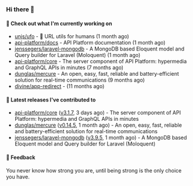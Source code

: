 ### Hi there 👋

#### 👷 Check out what I'm currently working on

- [unjs/ufo](https://github.com/unjs/ufo) - 🔗 URL utils for humans (1 month ago)
- [api-platform/docs](https://github.com/api-platform/docs) - API Platform documentation (1 month ago)
- [jenssegers/laravel-mongodb](https://github.com/jenssegers/laravel-mongodb) - A MongoDB based Eloquent model and Query builder for Laravel (Moloquent) (1 month ago)
- [api-platform/core](https://github.com/api-platform/core) - The server component of API Platform: hypermedia and GraphQL APIs in minutes (7 months ago)
- [dunglas/mercure](https://github.com/dunglas/mercure) - An open, easy, fast, reliable and battery-efficient solution for real-time communications (9 months ago)
- [divine/app-redirect](https://github.com/divine/app-redirect) -  (11 months ago)

#### 🔭 Latest releases I've contributed to

- [api-platform/core](https://github.com/api-platform/core) ([v3.1.7](https://github.com/api-platform/core/releases/tag/v3.1.7), 3 days ago) - The server component of API Platform: hypermedia and GraphQL APIs in minutes
- [dunglas/mercure](https://github.com/dunglas/mercure) ([v0.14.5](https://github.com/dunglas/mercure/releases/tag/v0.14.5), 1 month ago) - An open, easy, fast, reliable and battery-efficient solution for real-time communications
- [jenssegers/laravel-mongodb](https://github.com/jenssegers/laravel-mongodb) ([v3.9.5](https://github.com/jenssegers/laravel-mongodb/releases/tag/v3.9.5), 1 month ago) - A MongoDB based Eloquent model and Query builder for Laravel (Moloquent)

#### 💬 Feedback
You never know how strong you are, until being strong is the only choice you have.